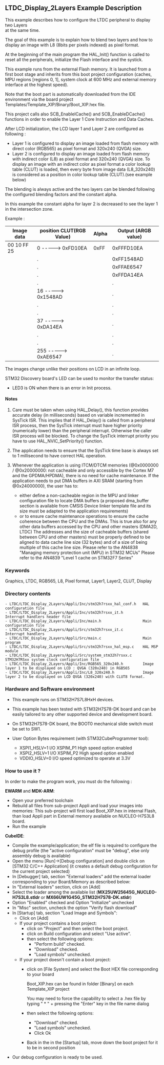 ## <b>LTDC_Display_2Layers Example Description</b>

This example describes how to configure the LTDC peripheral to display two Layers  
at the same time.

The goal of this example is to explain how to blend two layers and how to display 
an image with L8 (8bits per pixels indexed) as pixel format. 

At the beginning of the main program the HAL_Init() function is called to reset 
all the peripherals, initialize the Flash interface and the systick.

This example runs from the external Flash memory. It is launched from a first boot stage and inherits from this boot project
configuration (caches, MPU regions [regions 0, 1], system clock at 600 MHz and external memory interface at the highest speed).

Note that the boot part is automatically downloaded from the IDE environment via the board project Templates/Template_XIP/Binary/Boot_XIP.hex file.

This project calls also SCB_EnableICache() and SCB_EnableDCache() functions in order to enable
the Layer 1 Core Instruction and Data Caches.

After LCD initialization, the LCD layer 1 and Layer 2 are configured as following :

  - Layer 1 is configured to display an image loaded from flash memory with direct
    color (RGB565) as pixel format and 320x240 (QVGA) size.
  - Layer 2 is configured to display an image loaded from flash memory with indirect
    color (L8) as pixel format and 320x240 (QVGA) size.
    To display an image with an indirect color as pixel format a color lookup table (CLUT) 
    is loaded, then every byte from image data (L8_320x240) is considered as 
    a position in color lookup table (CLUT).(see example below)  

The blending is always active and the two layers can be blended following 
the configured blending factors and the constant alpha.

In this example the constant alpha for layer 2 is decreased to see the layer 1
in the intersection zone.

  Example :
  
|Image data | position   CLUT(RGB Value) | Alpha | Output (ARGB value) |
| --- | --- | --- | --- |
| 00 10 FF 25 |  0   -----> 0xFD10EA | 0xFF | 0xFFFD10EA |
|             |  .                   |      | 0xFF1548AD |
|             |  .                   |      | 0xFFAE6547 |
|             |  .                   |      | 0xFFDA14EA |
|             |  .                   |      | . |
|             |  16  -----> 0x1548AD |      | . |
|             |  .                   |      | . |
|             |  .                   |      | . |
|             |  37  -----> 0xDA14EA |      | . |
|             |  .                   |      | . |
|             |  .                   |      | . |
|             |  255 -----> 0xAE6547 |      | . |


The images change unlike their positions on LCD in an infinite loop.

STM32 Discovery board's LED can be used to monitor the transfer status:

 - LED3 is ON when there is an error in Init process.

#### <b>Notes</b>

 1. Care must be taken when using HAL_Delay(), this function provides accurate delay (in milliseconds)
    based on variable incremented in SysTick ISR. This implies that if HAL_Delay() is called from
    a peripheral ISR process, then the SysTick interrupt must have higher priority (numerically lower)
    than the peripheral interrupt. Otherwise the caller ISR process will be blocked.
    To change the SysTick interrupt priority you have to use HAL_NVIC_SetPriority() function.

 2. The application needs to ensure that the SysTick time base is always set to 1 millisecond
    to have correct HAL operation.

 3. Whenever the application is using ITCM/DTCM memories (@0x0000000 / @0x20000000: not cacheable and only accessible
    by the Cortex M7 and the GPDMA/HPDMA), there is no need for cache maintenance.
    If the application needs to put DMA buffers in AXI SRAM (starting from @0x24000000), the user has to:
    - either define a non-cacheable region in the MPU and linker configuration file to locate DMA buffers
	(a proposed dma_buffer section is available from CMSIS Device linker template file and its size must
    be adapted to the application requirements)
    - or to ensure cache maintenance operations to ensure the cache coherence between the CPU and the DMAs.
    This is true also for any other data buffers accessed by the CPU and other masters (DMA2D, LTDC)
    The addresses and the size of cacheable buffers (shared between CPU and other masters)
    must be properly defined to be aligned to data cache line size (32 bytes) and of a size of being multiple
    of this cache line size.
    Please refer to the AN4838 "Managing memory protection unit (MPU) in STM32 MCUs"
    Please refer to the AN4839 "Level 1 cache on STM32F7 Series"

### <b>Keywords</b>

Graphics, LTDC, RGB565, L8, Pixel format, Layer1, Layer2, CLUT, Display

### <b>Directory contents</b>

    - LTDC/LTDC_Display_2Layers/Appli/Inc/stm32h7rsxx_hal_conf.h   HAL configuration file
    - LTDC/LTDC_Display_2Layers/Appli/Inc/stm32h7rsxx_it.h         Interrupt handlers header file
    - LTDC/LTDC_Display_2Layers/Appli/Inc/main.h                   Main configuration file
    - LTDC/LTDC_Display_2Layers/Appli/Src/stm32h7rsxx_it.c         Interrupt handlers
    - LTDC/LTDC_Display_2Layers/Appli/Src/main.c                   Main program 
    - LTDC/LTDC_Display_2Layers/Appli/Src/stm32h7rsxx_hal_msp.c    HAL MSP module	
    - LTDC/LTDC_Display_2Layers/Appli/Src/system_stm32h7rsxx.c     STM32H7RSxx system clock configuration file
    - LTDC/LTDC_Display_2Layers/Appli/Inc/RGB565_320x240.h         Image layer 1 to be displayed on LCD : QVGA (320x240) in RGB565
    - LTDC/LTDC_Display_2Layers/Appli/Inc/L8_320x240.h             Image layer 2 to be displayed on LCD QVGA (320x240) with CLUT8 format.

### <b>Hardware and Software environment</b>

  - This example runs on STM32H7S7L8HxH devices.

  - This example has been tested with STM32H7S78-DK board and can be
    easily tailored to any other supported device and development board.    
	
  - On STM32H7S78-DK board, the BOOT0 mechanical slide switch must be set to SW1.

  - User Option Bytes requirement (with STM32CubeProgrammer tool):

    - XSPI1_HSLV=1     I/O XSPIM_P1 High speed option enabled
    - XSPI2_HSLV=1     I/O XSPIM_P2 High speed option enabled
    - VDDIO_HSLV=0     I/O speed optimized to operate at 3.3V
    
### <b>How to use it ?</b>

In order to make the program work, you must do the following :

**EWARM** and **MDK-ARM**:

 - Open your preferred toolchain
 - Rebuild all files from sub-project Appli and load your images into memories: This sub-project will first load Boot_XIP.hex in internal Flash,
   than load Appli part in External memory available on NUCLEO-H7S3L8 board.
 - Run the example

**CubeIDE**:

 - Compile the example/application; the elf file is required to configure the debug profile (the "active configuration" must be "debug", else only assembly debug is available)
 - Open the menu [Run]->[Debug configuration] and double click on  [STM32 C/C++ Application] (it creates a default debug configuration for the current project selected)
 - In [Debugger] tab, section "External  loaders" add the external loader corresponding to your Board/Memory as described below:
 - In "External loaders" section, click on [Add]
 - Select the loader among the available list (**MX25UW25645G_NUCLEO-H7S3L8.stldr** or **MX66UW1G45G_STM32H7S78-DK.stldr**)
 - Option "Enabled" checked and Option "Initialize" unchecked
 - In "Misc" section, uncheck the option "Verify flash download"
 - In [Startup] tab, section "Load Image and Symbols":
   - Click on [Add]
   - If your project contains a boot project:
     - click on "Project" and then select the boot project.
     - click on Build configuration and select "Use active".
     - then select the following options:
       - "Perform build" checked.
       - "Download" checked.
       - "Load symbols" unchecked.
   - If your project doesn't contain a boot project:
     - click on [File System] and select the Boot HEX file corresponding to your board

        Boot_XIP.hex can be found in folder [Binary] on each Template_XIP project

        You may need to force the capability to select a .hex file by typing " * " + pressing the "Enter" key in the file name dialog

     - then select the following options:
       - "Download"      checked.
       - "Load symbols" unchecked.
       - Click Ok
     - Back in the in the [Startup] tab, move down the boot project for it to be in second position
 - Our debug configuration is ready to be used.


